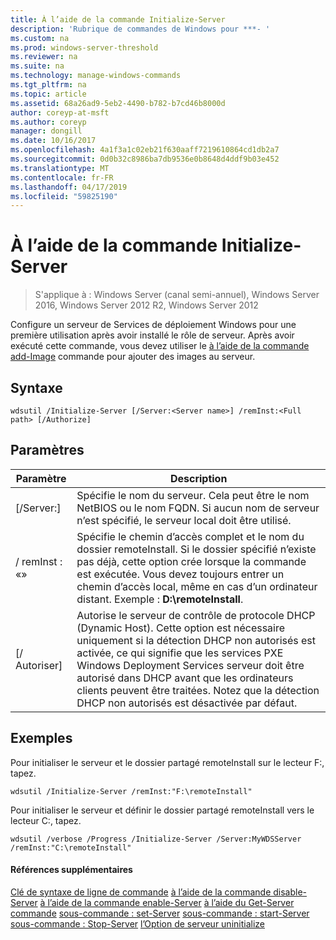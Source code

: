 ```yaml
---
title: À l’aide de la commande Initialize-Server
description: 'Rubrique de commandes de Windows pour ***- '
ms.custom: na
ms.prod: windows-server-threshold
ms.reviewer: na
ms.suite: na
ms.technology: manage-windows-commands
ms.tgt_pltfrm: na
ms.topic: article
ms.assetid: 68a26ad9-5eb2-4490-b782-b7cd46b8000d
author: coreyp-at-msft
ms.author: coreyp
manager: dongill
ms.date: 10/16/2017
ms.openlocfilehash: 4a1f3a1c02eb21f630aaff7219610864cd1db2a7
ms.sourcegitcommit: 0d0b32c8986ba7db9536e0b8648d4ddf9b03e452
ms.translationtype: MT
ms.contentlocale: fr-FR
ms.lasthandoff: 04/17/2019
ms.locfileid: "59825190"
---
```

# <a name="using-the-initialize-server-command"></a>À l’aide de la commande Initialize-Server

>S'applique à : Windows Server (canal semi-annuel), Windows Server 2016, Windows Server 2012 R2, Windows Server 2012

Configure un serveur de Services de déploiement Windows pour une première utilisation après avoir installé le rôle de serveur. Après avoir exécuté cette commande, vous devez utiliser le [à l’aide de la commande add-Image](using-the-add-image-command.md) commande pour ajouter des images au serveur.
## <a name="syntax"></a>Syntaxe
```
wdsutil /Initialize-Server [/Server:<Server name>] /remInst:<Full path> [/Authorize]
```
## <a name="parameters"></a>Paramètres
|Paramètre|Description|
|-------|--------|
|[/Server:<Server name>]|Spécifie le nom du serveur. Cela peut être le nom NetBIOS ou le nom FQDN. Si aucun nom de serveur n’est spécifié, le serveur local doit être utilisé.|
|/ remInst : «<Full path>»|Spécifie le chemin d’accès complet et le nom du dossier remoteInstall. Si le dossier spécifié n’existe pas déjà, cette option crée lorsque la commande est exécutée. Vous devez toujours entrer un chemin d’accès local, même en cas d’un ordinateur distant. Exemple : **D:\remoteInstall**.|
|[/ Autoriser]|Autorise le serveur de contrôle de protocole DHCP (Dynamic Host). Cette option est nécessaire uniquement si la détection DHCP non autorisés est activée, ce qui signifie que les services PXE Windows Deployment Services serveur doit être autorisé dans DHCP avant que les ordinateurs clients peuvent être traitées. Notez que la détection DHCP non autorisés est désactivée par défaut.|
## <a name="BKMK_examples"></a>Exemples
Pour initialiser le serveur et le dossier partagé remoteInstall sur le lecteur F:, tapez.
```
wdsutil /Initialize-Server /remInst:"F:\remoteInstall"
```
Pour initialiser le serveur et définir le dossier partagé remoteInstall vers le lecteur C:, tapez.
```
wdsutil /verbose /Progress /Initialize-Server /Server:MyWDSServer /remInst:"C:\remoteInstall"
```
#### <a name="additional-references"></a>Références supplémentaires
[Clé de syntaxe de ligne de commande](command-line-syntax-key.md)
[à l’aide de la commande disable-Server](using-the-disable-server-command.md)
[à l’aide de la commande enable-Server](using-the-enable-server-command.md)
[à l’aide du Get-Server commande](using-the-get-server-command.md)
[sous-commande : set-Server](subcommand-set-server.md)
[sous-commande : start-Server](subcommand-start-server.md)
[sous-commande : Stop-Server](subcommand-stop-server.md)
[l’Option de serveur uninitialize](the-uninitialize-server-option.md)
